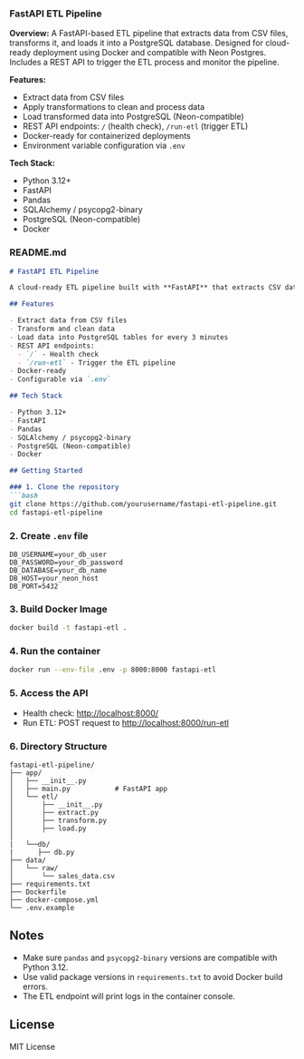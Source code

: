 ### **FastAPI ETL Pipeline**

**Overview:**
A FastAPI-based ETL pipeline that extracts data from CSV files, transforms it, and loads it into a PostgreSQL database. Designed for cloud-ready deployment using Docker and compatible with Neon Postgres. Includes a REST API to trigger the ETL process and monitor the pipeline.

**Features:**

* Extract data from CSV files
* Apply transformations to clean and process data
* Load transformed data into PostgreSQL (Neon-compatible)
* REST API endpoints: `/` (health check), `/run-etl` (trigger ETL)
* Docker-ready for containerized deployments
* Environment variable configuration via `.env`

**Tech Stack:**

* Python 3.12+
* FastAPI
* Pandas
* SQLAlchemy / psycopg2-binary
* PostgreSQL (Neon-compatible)
* Docker

### **README.md**

````markdown
# FastAPI ETL Pipeline

A cloud-ready ETL pipeline built with **FastAPI** that extracts CSV data, transforms it, and loads it into a **PostgreSQL database**. The project is fully containerized with Docker and works seamlessly with **Neon Postgres**.

## Features

- Extract data from CSV files
- Transform and clean data
- Load data into PostgreSQL tables for every 3 minutes
- REST API endpoints:
  - `/` - Health check
  - `/run-etl` - Trigger the ETL pipeline
- Docker-ready
- Configurable via `.env`

## Tech Stack

- Python 3.12+
- FastAPI
- Pandas
- SQLAlchemy / psycopg2-binary
- PostgreSQL (Neon-compatible)
- Docker

## Getting Started

### 1. Clone the repository
```bash
git clone https://github.com/yourusername/fastapi-etl-pipeline.git
cd fastapi-etl-pipeline
````

### 2. Create `.env` file

```env
DB_USERNAME=your_db_user
DB_PASSWORD=your_db_password
DB_DATABASE=your_db_name
DB_HOST=your_neon_host
DB_PORT=5432
```

### 3. Build Docker Image

```bash
docker build -t fastapi-etl .
```

### 4. Run the container

```bash
docker run --env-file .env -p 8000:8000 fastapi-etl
```

### 5. Access the API

* Health check: [http://localhost:8000/](http://localhost:8000/)
* Run ETL: POST request to [http://localhost:8000/run-etl](http://localhost:8000/run-etl)

### 6. Directory Structure

```
fastapi-etl-pipeline/
├── app/
│   ├── __init__.py
│   ├── main.py           # FastAPI app
│   └── etl/
│       ├── __init__.py
│       ├── extract.py
│       ├── transform.py
│       ├── load.py
│       
|   └──db/
|      ├── db.py
├── data/
│   └── raw/
│       └── sales_data.csv
├── requirements.txt
├── Dockerfile
├── docker-compose.yml
└── .env.example
```

## Notes

* Make sure `pandas` and `psycopg2-binary` versions are compatible with Python 3.12.
* Use valid package versions in `requirements.txt` to avoid Docker build errors.
* The ETL endpoint will print logs in the container console.

## License

MIT License
